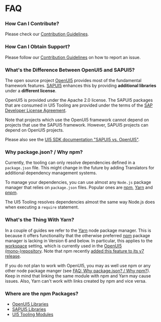 # FAQ
### How Can I Contribute?
Please check our [Contribution Guidelines](https://github.com/SAP/ui5-tooling/blob/master/CONTRIBUTING.md).

### How Can I Obtain Support?
Please follow our [Contribution Guidelines](https://github.com/SAP/ui5-tooling/blob/master/CONTRIBUTING.md#report-an-issue) on how to report an issue.

### What's the Difference Between OpenUI5 and SAPUI5?
The open source project [OpenUI5](https://openui5.org/) provides most of the fundamental framework features. [SAPUI5](https://ui5.sap.com/) enhances this by providing **additional libraries** under a **different license**.

OpenUI5 is provided under the Apache 2.0 license. The SAPUI5 packages that are consumed in UI5 Tooling are provided under the terms of the [SAP Developer License Agreement](https://tools.hana.ondemand.com/developer-license-3.1.txt).

Note that projects which use the OpenUI5 framework cannot depend on projects that use the SAPUI5 framework. However, SAPUI5 projects can depend on OpenUI5 projects.

Please also see the [UI5 SDK documentation "SAPUI5 vs. OpenUI5"](https://ui5.sap.com/#/topic/5982a9734748474aa8d4af9c3d8f31c0).

### Why package.json? / Why npm?
Currently, the tooling can only resolve dependencies defined in a `package.json` file. This might change in the future by adding Translators for additional dependency management systems.

To manage your dependencies, you can use almost any `Node.js` package manager that relies on `package.json` files. Popular ones are [npm](https://www.npmjs.com/), [Yarn](https://yarnpkg.com/) and [pnpm](https://pnpm.js.org/).

The UI5 Tooling resolves dependencies almost the same way Node.js does when executing a `require` statement.

### What's the Thing With Yarn?
In a couple of guides we refer to the [Yarn](https://yarnpkg.com/) node package manager. This is because it offers functionality that the otherwise preferred [npm](https://www.npmjs.com/) package manager is lacking in Version 6 and below. In particular, this applies to the [workspace](https://yarnpkg.com/lang/en/docs/workspaces/) setting, which is currently used in the [OpenUI5 (mono-)repository](https://github.com/SAP/openui5). Note that npm recently [added this feature to its v7 release](https://github.blog/2020-10-13-presenting-v7-0-0-of-the-npm-cli/).

If you do not plan to work with OpenUI5, you may as well use npm or any other node package manger (see [FAQ: Why package.json? / Why npm?](#why-packagejson-why-npm)). Keep in mind that linking the same module with npm and Yarn may cause issues. Also, Yarn can't work with links created by npm and vice versa. 

### Where are the npm Packages?

* [OpenUI5 Libraries](https://www.npmjs.com/org/openui5)
* [SAPUI5 Libraries](https://www.npmjs.com/org/sapui5)
* [UI5 Tooling Modules](https://www.npmjs.com/org/ui5)
